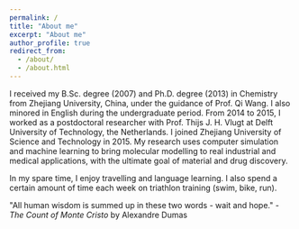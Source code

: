 ```yaml
---
permalink: /
title: "About me"
excerpt: "About me"
author_profile: true
redirect_from: 
  - /about/
  - /about.html
---
```


I received my B.Sc. degree (2007) and Ph.D. degree (2013) in Chemistry from Zhejiang University, China, under the guidance of Prof. Qi Wang. I also minored in English during the undergraduate period. From 2014 to 2015, I worked as a postdoctoral researcher with Prof. Thijs J. H. Vlugt at Delft University of Technology, the Netherlands. I joined Zhejiang University of Science and Technology in 2015. My research uses computer simulation and machine learning to bring molecular modelling to real industrial and medical applications, with the ultimate goal of material and drug discovery.

In my spare time, I enjoy travelling and language learning. I also spend a certain amount of time each week on triathlon training (swim, bike, run).

"All human wisdom is summed up in these two words - wait and hope." - *The Count of Monte Cristo* by Alexandre Dumas
